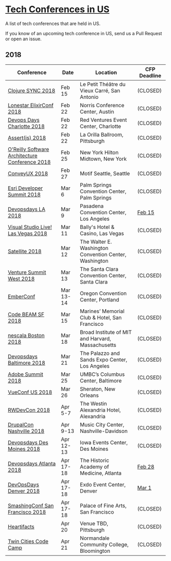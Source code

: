 # [Tech Conferences in US](https://eventil.com/conferences/in/us)

A list of tech conferences that are held in US. 

If you know of an upcoming tech conference in US, send us a Pull Request or open an issue.

## 2018

| Conference | Date | Location | CFP Deadline |
|------------|------|----------|--------------|
| [Clojure SYNC 2018](https://eventil.com/events/clojure-sync-2018) | Feb 15 | Le Petit Théâtre du Vieux Carré, San Antonio | (CLOSED) |
| [Lonestar ElixirConf 2018](https://eventil.com/events/lonestar-elixirconf-2018) | Feb 22 | Norris Conference Center, Austin  | (CLOSED) |
| [Devops Days Charlotte 2018](https://eventil.com/events/devops-days-charlotte-2018) | Feb 22 | Red Ventures Event Center,  Charlotte  | (CLOSED) |
| [Assert(js) 2018](https://eventil.com/events/assert-js-2018) | Feb 22 | La Orilla Ballroom, Pittsburgh | (CLOSED) |
| [O'Reilly Software Architecture Conference 2018](https://eventil.com/events/o-reilly-software-architecture-conference-2018) | Feb 25 | New York Hilton Midtown,  New York  | (CLOSED) |
| [ConveyUX 2018](https://eventil.com/events/conveyux-2018) | Feb 27 | Motif Seattle,  Seattle  | (CLOSED) |
| [Esri Developer Summit 2018](https://eventil.com/events/esri-developer-summit-2018) | Mar 6 | Palm Springs Convention Center,  Palm Springs  | (CLOSED) |
| [Devopsdays LA 2018](https://eventil.com/events/devopsdays-la-2018) | Mar 9 | Pasadena Convention Center,  Los Angeles  | [Feb 15](https://www.devopsdays.org/events/2018-los-angeles/propose/) |
| [Visual Studio Live! Las Vegas 2018](https://eventil.com/events/visual-studio-live-las-vegas-2018) | Mar 11 | Bally's Hotel & Casino,  Las Vegas  | (CLOSED) |
| [Satellite 2018](https://eventil.com/events/satellite-2018) | Mar 12 | The Walter E. Washington Convention Center,  Washington  | (CLOSED) |
| [Venture Summit West 2018](https://eventil.com/events/venture-summit-west-2018) | Mar 13 | The Santa Clara Convention Center, Santa Clara | (CLOSED) |
| [EmberConf](https://eventil.com/events/emberconf-2018) | Mar 13-14 | Oregon Convention Center, Portland | (CLOSED) |
| [Code BEAM SF 2018](https://eventil.com/events/code-beam-sf-2018) | Mar 15 | Marines’ Memorial Club & Hotel, San Francisco | (CLOSED) |
| [nescala Boston 2018](https://eventil.com/events/nescala-boston-2018) | Mar 18 | Broad Institute of MIT and Harvard, Massachusetts | (CLOSED) |
| [Devopsdays Baltimore 2018](https://eventil.com/events/devopsdays-baltimore-2018) | Mar 21 | The Palazzo and Sands Expo Center, Los Angeles | (CLOSED) |
| [Adobe Summit 2018](https://eventil.com/events/adobe-summit-2018) | Mar 25 | UMBC’s Columbus Center, Baltimore | (CLOSED) |
| [VueConf US 2018](https://eventil.com/events/vueconf-us-2018) | Mar 26 | Sheraton, New Orleans | (CLOSED) |
| [RWDevCon 2018](https://eventil.com/events/rwdevcon-2018) | Apr 5-7 | The Westin Alexandria Hotel, Alexandria | (CLOSED) |
| [DrupalCon Nashville 2018](https://eventil.com/events/drupalcon-nashville-2018) | Apr 9-13 | Music City Center, Nashville-Davidson | (CLOSED) |
| [Devopsdays Des Moines 2018](https://eventil.com/events/devopsdays-des-moines-2018) | Apr 12-13 | Iowa Events Center, Des Moines | (CLOSED) |
| [Devopsdays Atlanta 2018](https://eventil.com/events/devopsdays-atlanta-2018) | Apr 17-18 | The Historic Academy of Medicine, Atlanta | [Feb 28](https://www.papercall.io/devopsdaysatl2018) |
| [DevOpsDays Denver 2018](https://eventil.com/events/devopsdays-denver-2018) | Apr 17-18 | Exdo Event Center, Denver | [Mar 1](https://twincitiescodecamp.com/#/callforspeakers) |
| [SmashingConf San Francisco 2018](https://eventil.com/events/smashingconf-san-francisco-2018) | Apr 17-18 | Palace of Fine Arts, San Francisco | (CLOSED) |
| [Heartifacts](https://eventil.com/events/heartifacts) | Apr 20 | Venue TBD, Pittsburgh | (CLOSED) |
| [Twin Cities Code Camp](https://eventil.com/events/tccc) | Apr 21 | Normandale Community College, Bloomington | (CLOSED) |

